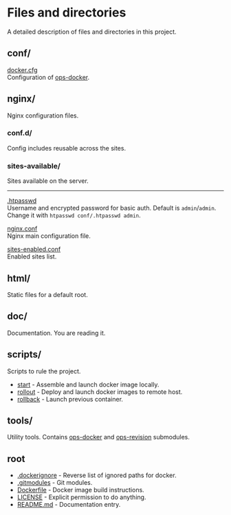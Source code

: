 # Files and directories

A detailed description of files and directories in this project.

## conf/

[docker.cfg](conf/docker.cfg)  
Configuration of [ops-docker](https://github.com/ops-tools/ops-docker).

## nginx/

Nginx configuration files.

### conf.d/

Config includes reusable across the sites.

### sites-available/

Sites available on the server.

---

[.htpasswd](conf/.htpasswd)  
Username and encrypted password for basic auth. Default is `admin`/`admin`.  
Change it with `htpasswd conf/.htpasswd admin`.

[nginx.conf](conf/nginx.conf)  
Nginx main configuration file.

[sites-enabled.conf](conf/sites-enabled.conf)  
Enabled sites list.

## html/

Static files for a default root.

## doc/

Documentation. You are reading it.

## scripts/
 
Scripts to rule the project.

* [start](scripts/start) - Assemble and launch docker image locally.
* [rollout](scripts/rollout) - Deploy and launch docker images to remote host.
* [rollback](scripts/rollback) - Launch previous container.

## tools/

Utility tools. Contains [ops-docker](https://github.com/ops-tools/ops-docker) and [ops-revision](https://github.com/ops-tools/ops-docker) submodules.

## root

* [.dockerignore](.dockerignore) - Reverse list of ignored paths for docker.
* [.gitmodules](.gitmodules) - Git modules.
* [Dockerfile](Dockerfile) - Docker image build instructions.
* [LICENSE](LICENSE) - Explicit permission to do anything.
* [README.md](README.md) - Documentation entry.
